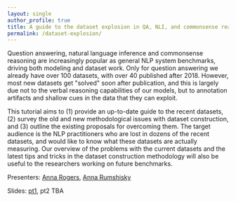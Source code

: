 ```yaml
---
layout: single
author_profile: true
title: A guide to the dataset explosion in QA, NLI, and commonsense reasoning
permalink: /dataset-explosion/
---
```


Question answering, natural language inference and commonsense reasoning are increasingly popular as general NLP system benchmarks, driving both modeling and dataset work. Only for question answering we already have over 100 datasets, with over 40 published after 2018. However, most new datasets get "solved" soon after publication, and this is largely due not to the verbal reasoning capabilities of our models, but to annotation artifacts and shallow cues in the data that they can exploit.

This tutorial aims to (1) provide an up-to-date guide to the recent datasets, (2) survey the old and new methodological issues with dataset construction, and (3) outline the existing proposals for overcoming them. The target audience is the NLP practitioners who are lost in dozens of the recent datasets, and would like to know what these datasets are actually measuring. Our overview of the problems with the current datasets and the latest tips and tricks in the dataset construction methodology will also be useful to the researchers working on future benchmarks. 

Presenters: [Anna Rogers](https://annargrs.github.io), [Anna Rumshisky](http://text-machine.cs.uml.edu/lab2/)

Slides: [pt1](https://u.pcloud.link/publink/show?code=XZzzP4XZG6Ipa2GLTRREaMX3a6tp7m9VVhhX), pt2 TBA


